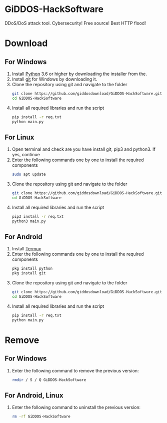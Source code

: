 # GiDDOS-HackSoftware
DDoS/DoS attack tool. Cybersecurity!
Free source! Best HTTP flood!

# Download
## For Windows
1. Install [Python](https://www.python.org/downloads/) 3.6 or higher by downloading the installer from the.
2. Install [git](https://git-scm.com/download/win) for Windows by downloading it.
3. Clone the repository using git and navigate to the folder
    ```bash
    git clone https://github.com/giddosdownload/GiDDOS-HackSoftware.git
    cd GiDDOS-HackSoftware
    ```
4. Install all required libraries and run the script
    ```bash
    pip install -r req.txt
    python main.py
    ```

## For Linux
1. Open terminal and check are you have install git, pip3 and python3. If yes, continue
2. Enter the following commands one by one to install the required components
    ```bash
    sudo apt update
    ```
3. Clone the repository using git and navigate to the folder
    ```bash
    git clone https://github.com/giddosdownload/GiDDOS-HackSoftware.git
    cd GiDDOS-HackSoftware
    ```
4. Install all required libraries and run the script
    ```bash
    pip3 install -r req.txt
    python3 main.py
    ```
    
## For Android
1. Install [Termux](https://play.google.com/store/apps/details?id=com.termux)
2. Enter the following commands one by one to install the required components
    ```bash
    pkg install python
    pkg install git
    ```
3. Clone the repository using git and navigate to the folder
    ```bash
    git clone https://github.com/giddosdownload/GiDDOS-HackSoftware.git
    cd GiDDOS-HackSoftware
    ```
4. Install all required libraries and run the script
    ```bash
    pip install -r req.txt
    python main.py
    ```
# Remove
## For Windows
1. Enter the following command to remove the previous version:
     ```bash
     rmdir / S / Q GiDDOS-HackSoftware
     ```
## For Android, Linux
1. Enter the following command to uninstall the previous version:
     ```bash
     rm -rf GiDDOS-HackSoftware
     ```
